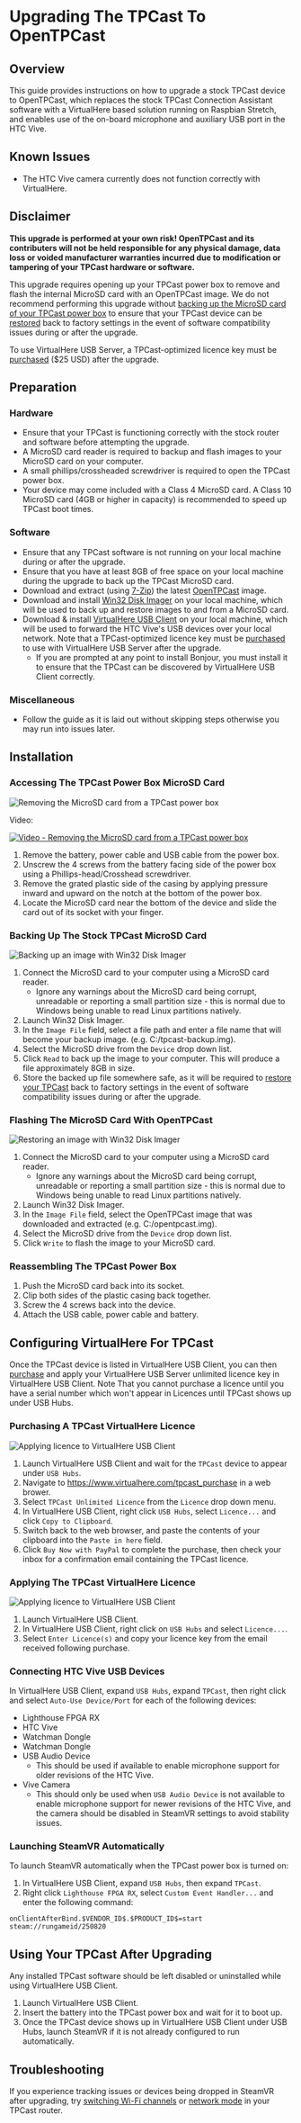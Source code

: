 # Upgrading The TPCast To OpenTPCast

## Overview
This guide provides instructions on how to upgrade a stock TPCast device to OpenTPCast, which replaces the stock TPCast Connection Assistant software with a VirtualHere based solution running on Raspbian Stretch, and enables use of the on-board microphone and auxiliary USB port in the HTC Vive.

## Known Issues
- The HTC Vive camera currently does not function correctly with VirtualHere.

## Disclaimer
**This upgrade is performed at your own risk! OpenTPCast and its contributers will not be held responsible for any physical damage, data loss or voided manufacturer warranties incurred due to modification or tampering of your TPCast hardware or software.**

This upgrade requires opening up your TPCast power box to remove and flash the internal MicroSD card with an OpenTPCast image.  We do not recommend performing this upgrade without [backing up the MicroSD card of your TPCast power box](SDCARD.md) to ensure that your TPCast device can be [restored](SDCARD.md#restoring-an-image-to-a-microsd-card) back to factory settings in the event of software compatibility issues during or after the upgrade.

To use VirtualHere USB Server, a TPCast-optimized licence key must be [purchased](https://www.virtualhere.com/tpcast_purchase) ($25 USD) after the upgrade.

## Preparation
### Hardware
- Ensure that your TPCast is functioning correctly with the stock router and software before attempting the upgrade.
- A MicroSD card reader is required to backup and flash images to your MicroSD card on your computer.
- A small phillips/crossheaded screwdriver is required to open the TPCast power box.
- Your device may come included with a Class 4 MicroSD card.  A Class 10 MicroSD card (4GB or higher in capacity) is recommended to speed up TPCast boot times.

### Software
- Ensure that any TPCast software is not running on your local machine during or after the upgrade.
- Ensure that you have at least 8GB of free space on your local machine during the upgrade to back up the TPCast MicroSD card.
- Download and extract (using [7-Zip](http://www.7-zip.org/)) the latest [OpenTPCast](https://github.com/OpenTPCast/Docs/releases) image.
- Download and install [Win32 Disk Imager](https://sourceforge.net/projects/win32diskimager/) on your local machine, which will be used to back up and restore images to and from a MicroSD card.
- Download & install [VirtualHere USB Client](https://virtualhere.com/usb_client_software) on your local machine, which will be used to forward the HTC Vive's USB devices over your local network.  Note that a TPCast-optimized licence key must be [purchased](https://www.virtualhere.com/tpcast_purchase) to use with VirtualHere USB Server after the upgrade.
  - If you are prompted at any point to install Bonjour, you must install it to ensure that the TPCast can be discovered by VirtualHere USB Client correctly.

### Miscellaneous
- Follow the guide as it is laid out without skipping steps otherwise you may run into issues later.

## Installation
### Accessing The TPCast Power Box MicroSD Card
![Removing the MicroSD card from a TPCast power box](../img/tpcast-sdcard-removal.jpg)

Video:

[![Video - Removing the MicroSD card from a TPCast power box](../img/sdcardremoval-video.jpg)](https://www.youtube.com/watch?v=rosli1DYzLc)

1. Remove the battery, power cable and USB cable from the power box.
1. Unscrew the 4 screws from the battery facing side of the power box using a Phillips-head/Crosshead screwdriver.
1. Remove the grated plastic side of the casing by applying pressure inward and upward on the notch at the bottom of the power box.
1. Locate the MicroSD card near the bottom of the device and slide the card out of its socket with your finger.

### Backing Up The Stock TPCast MicroSD Card
![Backing up an image with Win32 Disk Imager](../img/win32diskimager-backup.jpg)
1. Connect the MicroSD card to your computer using a MicroSD card reader.
    - Ignore any warnings about the MicroSD card being corrupt, unreadable or reporting a small partition size - this is normal due to Windows being unable to read Linux partitions natively.
1. Launch Win32 Disk Imager.
1. In the `Image File` field, select a file path and enter a file name that will become your backup image. (e.g. C:/tpcast-backup.img).
1. Select the MicroSD drive from the `Device` drop down list.
1. Click `Read` to back up the image to your computer.  This will produce a file approximately 8GB in size.
1. Store the backed up file somewhere safe, as it will be required to [restore your TPCast](SDCARD.md#restoring-an-image-to-a-microsd-card) back to factory settings in the event of software compatibility issues during or after the upgrade.

### Flashing The MicroSD Card With OpenTPCast
![Restoring an image with Win32 Disk Imager](../img/win32diskimager-flash.jpg)
1. Connect the MicroSD card to your computer using a MicroSD card reader.
    - Ignore any warnings about the MicroSD card being corrupt, unreadable or reporting a small partition size - this is normal due to Windows being unable to read Linux partitions natively.
1. Launch Win32 Disk Imager.
1. In the `Image File` field, select the OpenTPCast image that was downloaded and extracted (e.g. C:/opentpcast.img).
1. Select the MicroSD drive from the `Device` drop down list.
1. Click `Write` to flash the image to your MicroSD card.

### Reassembling The TPCast Power Box
1. Push the MicroSD card back into its socket.
1. Clip both sides of the plastic casing back together.
1. Screw the 4 screws back into the device.
1. Attach the USB cable, power cable and battery.

## Configuring VirtualHere For TPCast
Once the TPCast device is listed in VirtualHere USB Client, you can then [purchase](https://www.virtualhere.com/tpcast_purchase) and apply your VirtualHere USB Server unlimited licence key in VirtualHere USB Client.  Note That you cannot purchase a licence until you have a serial number which won't appear in Licences until TPCast shows up under USB Hubs.

### Purchasing A TPCast VirtualHere Licence
![Applying licence to VirtualHere USB Client](../img/virtualhere-purchase.jpg)
1. Launch VirtualHere USB Client and wait for the `TPCast` device to appear under `USB Hubs`.
1. Navigate to https://www.virtualhere.com/tpcast_purchase in a web brower.
1. Select `TPCast Unlimited Licence` from the `Licence` drop down menu.
1. In VirtualHere USB Client, right click `USB Hubs`, select `Licence...` and click `Copy to Clipboard`.
1. Switch back to the web browser, and paste the contents of your clipboard into the `Paste in here` field.
1. Click `Buy Now with PayPal` to complete the purchase, then check your inbox for a confirmation email containing the TPCast licence.

### Applying The TPCast VirtualHere Licence
![Applying licence to VirtualHere USB Client](../img/virtualhere-licence.jpg)
1. Launch VirtualHere USB Client.
1. In VirtualHere USB Client, right click on `USB Hubs` and select `Licence...`.
1. Select `Enter Licence(s)` and copy your licence key from the email received following purchase.

### Connecting HTC Vive USB Devices
In VirtualHere USB Client, expand `USB Hubs`, expand `TPCast`, then right click and select `Auto-Use Device/Port` for each of the following devices:
  - Lighthouse FPGA RX
  - HTC Vive
  - Watchman Dongle
  - Watchman Dongle
  - USB Audio Device
      - This should be used if available to enable microphone support for older revisions of the HTC Vive.
  - Vive Camera
      - This should only be used when `USB Audio Device` is not available to enable microphone support for newer revisions of the HTC Vive, and the camera should be disabled in SteamVR settings to avoid stability issues.

### Launching SteamVR Automatically
To launch SteamVR automatically when the TPCast power box is turned on:
1. In VirtualHere USB Client, expand `USB Hubs`, then expand `TPCast`.
1. Right click `Lighthouse FPGA RX`, select `Custom Event Handler...` and enter the following command:

```onClientAfterBind.$VENDOR_ID$.$PRODUCT_ID$=start steam://rungameid/250820```

## Using Your TPCast After Upgrading
Any installed TPCast software should be left disabled or uninstalled while using VirtualHere USB Client.

1. Launch VirtualHere USB Client.
1. Insert the battery into the TPCast power box and wait for it to boot up.
1. Once the TPCast device shows up in VirtualHere USB Client under USB Hubs, launch SteamVR if it is not already configured to run automatically.

## Troubleshooting
If you experience tracking issues or devices being dropped in SteamVR after upgrading, try [switching Wi-Fi channels](ROUTER.md#switching-to-another-channel-frequency) or [network mode](ROUTER.md#switching-to-another-network-mode) in your TPCast router.
